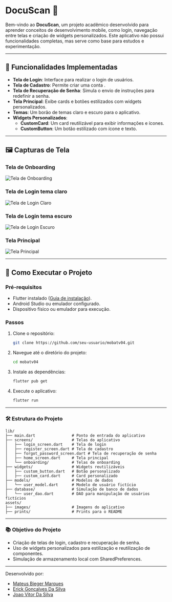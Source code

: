 # DocuScan 📄

Bem-vindo ao **DocuScan**, um projeto acadêmico desenvolvido para aprender conceitos de desenvolvimento mobile, como login, navegação entre telas e criação de widgets personalizados. Este aplicativo não possui funcionalidades completas, mas serve como base para estudos e experimentação.

---

## 📸 Funcionalidades Implementadas

- **Tela de Login**: Interface para realizar o login de usuários.
- **Tela de Cadastro**: Permite criar uma conta .
- **Tela de Recuperação de Senha**: Simula o envio de instruções para redefinir a senha.
- **Tela Principal**: Exibe cards e botões estilizados com widgets personalizados.
- **Temas**: Um borão de temas claro e escuro para o aplicativo.
- **Widgets Personalizados**:
  - **CustomCard**: Um card reutilizável para exibir informações e ícones.
  - **CustomButton**: Um botão estilizado com ícone e texto.

---

## 🖼️ Capturas de Tela

### Tela de Onboarding
![Tela de Onboarding](assets/prints/onboarding.png)

### Tela de Login tema claro
![Tela de Login Claro](assets/prints/login_claro.png)

### Tela de Login tema escuro
![Tela de Login Escuro](assets/prints/login_escuro.png)

### Tela Principal
![Tela Principal](assets/prints/homescreen.png)

---

## 🚀 Como Executar o Projeto

### Pré-requisitos
- Flutter instalado ([Guia de instalação](https://docs.flutter.dev/get-started/install)).
- Android Studio ou emulador configurado.
- Dispositivo físico ou emulador para execução.

### Passos
1. Clone o repositório:
   ```bash
   git clone https://github.com/seu-usuario/mobatv04.git
   ```
2. Navegue até o diretório do projeto:
   ```bash
   cd mobatv04
   ```
3. Instale as dependências:
   ```bash
   flutter pub get
   ```
4. Execute o aplicativo:
   ```bash
   flutter run
   ```

---

### 🛠️ Estrutura do Projeto
```plaintext
lib/
├── main.dart                # Ponto de entrada do aplicativo
├── screens/                 # Telas do aplicativo
│   ├── login_screen.dart    # Tela de login
│   ├── register_screen.dart # Tela de cadastro
│   ├── forgot_password_screen.dart # Tela de recuperação de senha
│   ├── home_screen.dart     # Tela principal
│   └── onboarding/          # Telas de onboarding
├── widgets/                 # Widgets reutilizáveis
│   ├── custom_button.dart   # Botão personalizado
│   ├── custom_card.dart     # Card personalizado
├── models/                  # Modelos de dados
│   └── user_model.dart      # Modelo de usuário fictício
├── database/                # Simulação de banco de dados
│   └── user_dao.dart        # DAO para manipulação de usuários fictícios
assets/
├── images/                  # Imagens do aplicativo
├── prints/                  # Prints para o README
```



---
### 📚 Objetivo do Projeto

- Criação de telas de login, cadastro e recuperação de senha.
- Uso de widgets personalizados para estilização e reutilização de componentes.
- Simulação de armazenamento local com SharedPreferences.

---


Desenvolvido por:
- [Mateus Bieger Marques](https://github.com/CocoDeLuta)
- [Erick Goncalves Da Silva](https://github.com/erick-goncalves)
- [Joao Vitor Da Silva](https://github.com/Jaaum32)